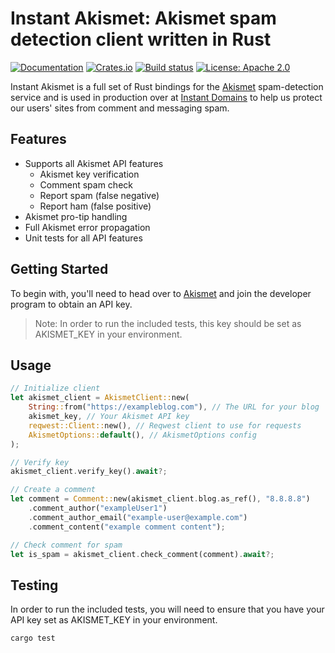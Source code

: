 # Instant Akismet: Akismet spam detection client written in Rust

[![Documentation](https://docs.rs/instant-akismet/badge.svg)](https://docs.rs/instant-akismet/)
[![Crates.io](https://img.shields.io/crates/v/instant-akismet.svg)](https://crates.io/crates/instant-akismet)
[![Build status](https://github.com/InstantDomain/instant-akismet/actions/workflows/rust-ci.yml/badge.svg)](https://github.com/InstantDomain/instant-akismet/actions/workflows/rust-ci.yml)
[![License: Apache 2.0](https://img.shields.io/badge/License-Apache%202.0-blue.svg)](LICENSE)

Instant Akismet is a full set of Rust bindings for the [Akismet](https://akismet.com/) spam-detection service and is used in production over at [Instant Domains](https://instantdomains.com) to help us protect our users' sites from comment and messaging spam.

## Features

- Supports all Akismet API features
  - Akismet key verification
  - Comment spam check
  - Report spam (false negative)
  - Report ham (false positive)
- Akismet pro-tip handling 
- Full Akismet error propagation
- Unit tests for all API features
  
## Getting Started

To begin with, you'll need to head over to [Akismet](https://akismet.com/development/) and join the developer program to obtain an API key. 
> Note: In order to run the included tests, this key should be set as AKISMET_KEY in your environment.

## Usage

```rust
// Initialize client
let akismet_client = AkismetClient::new(
    String::from("https://exampleblog.com"), // The URL for your blog
    akismet_key, // Your Akismet API key
    reqwest::Client::new(), // Reqwest client to use for requests
    AkismetOptions::default(), // AkismetOptions config
);

// Verify key
akismet_client.verify_key().await?;

// Create a comment
let comment = Comment::new(akismet_client.blog.as_ref(), "8.8.8.8")
    .comment_author("exampleUser1")
    .comment_author_email("example-user@example.com")
    .comment_content("example comment content");

// Check comment for spam
let is_spam = akismet_client.check_comment(comment).await?;
```

## Testing

In order to run the included tests, you will need to ensure that you have your API key set as AKISMET_KEY in your environment.
```
cargo test
```